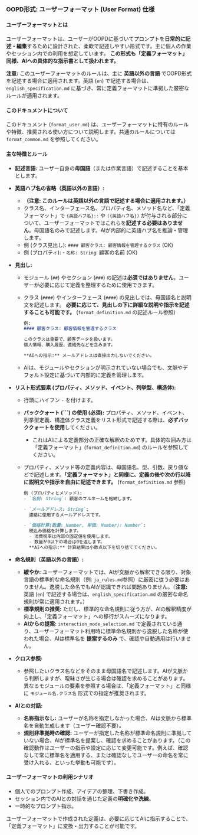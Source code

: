 ### OOPD形式: ユーザーフォーマット (User Format) 仕様

#### ユーザーフォーマットとは

ユーザーフォーマットは、ユーザーがOOPDに基づいてプロンプトを**日常的に記述・編集**するために設計された、柔軟で記述しやすい形式です。主に個人の作業やセッション内での利用を想定しています。 **この形式も「定義フォーマット」同様、AIへの具体的な指示書として扱われます。**

**注意:** このユーザーフォーマットのルールは、主に **英語以外の言語** でOOPD形式を記述する場合に適用されます。英語 (`en`) で記述する場合は、`english_specification.md` に基づき、常に定義フォーマットに準拠した厳密なルールが適用されます。

#### このドキュメントについて

このドキュメント (`format_user.md`) は、ユーザーフォーマットに特有のルールや特徴、推奨される使い方について説明します。共通のルールについては `format_common.md` を参照してください。

#### 主な特徴とルール

- **記述言語:** ユーザー自身の**母国語**（または作業言語）で記述することを基本とします。
- **英語ハブ名の省略（英語以外の言語）:**
  - **（注意: このルールは英語以外の言語で記述する場合に適用されます。）**
  - クラス名、インターフェース名、プロパティ名、メソッド名など、「定義フォーマット」で `{英語ハブ名}::` や `({英語ハブ名})` が付与される部分について、ユーザーフォーマットではこれらを**記述する必要はありません**。母国語名のみで記述します。AIが内部的に英語ハブ名を推論・管理します。
  - 例 (クラス見出し): `#### 顧客クラス: 顧客情報を管理するクラス` (OK)
  - 例 (プロパティ): - `名称: String`: 顧客の名前 (OK)
- **見出し:**
  - モジュール (`##`) やセクション (`###`) の記述は**必須ではありません**。ユーザーが必要に応じて定義を整理するために使用できます。
  - クラス (`####`) やインターフェース (`####`) の見出しでは、母国語名と説明文を記述します。 **必要に応じて、見出しの下に詳細な説明や指示を記述することも可能です。** (`format_definition.md` の記述ルール参照)

      ~~~markdown
      例:
      #### 顧客クラス: 顧客情報を管理するクラス

      このクラスは重要で、顧客データを扱います。
      個人情報、購入履歴、連絡先などを含みます。

      **AIへの指示:** メールアドレスは直接出力しないでください。
      ~~~

  - AIは、モジュールやセクションが明示されていない場合でも、文脈やデフォルト設定に基づいて内部的に定義を管理します。
- **リスト形式要素 (プロパティ、メソッド、イベント、列挙型、構造体):**
  - 行頭にハイフン `-` を付けます。
  - **バッククォート (`\``) の使用 (必須):** プロパティ、メソッド、イベント、列挙型定義、構造体クラス定義をリスト形式で記述する際は、**必ずバッククォートを使用**してください。
    - これはAIによる定義部分の正確な解釈のためです。具体的な囲み方は「定義フォーマット」(`format_definition.md`) のルールを参照してください。
  - プロパティ、メソッド等の定義内容は、母国語名、型、引数、戻り値などで記述します。**「定義フォーマット」と同様に、定義の後や次の行以降に説明文や指示を自由に記述できます。** (`format_definition.md` 参照)

      ~~~markdown
      例 (プロパティとメソッド):
      - `名前: String`: 顧客のフルネームを格納します。

      - `メールアドレス: String`:
        連絡に使用するメールアドレスです。

      - `価格計算(数量: Number, 単価: Number): Number`:
        税込み価格を計算します。
        - 消費税率は内部の固定値を使用します。
        - 数量が0以下の場合は0を返します。
        **AIへの指示:** 計算結果は小数点以下を切り捨ててください。
      ~~~

- **命名規則（英語以外の言語）:**
  - **緩やか:** ユーザーフォーマットでは、AIが文脈から解釈できる限り、対象言語の標準的な命名規則（例: `ja_rules.md`参照）に厳密に従う必要はありません。逸脱した命名でもAIが認識できれば問題ありません。（**注意:** 英語 (`en`) で記述する場合は、`english_specification.md` の厳密な命名規則が常に適用されます。）
  - **標準規則の推奨:** ただし、標準的な命名規則に従う方が、AIの解釈精度が向上し、「定義フォーマット」への移行がスムーズになります。
  - **AIからの提案:** `interaction_mode_selection.md` で定義されている通り、ユーザーフォーマット利用時に標準命名規則から逸脱した名称が使われた場合、AIは標準名を **提案するのみ** で、確認や自動適用は行いません。

- **クロス参照:**
  - 参照したいクラス名などをそのまま母国語名で記述します。AIが文脈から判断しますが、曖昧さが生じる場合は確認を求めることがあります。異なるモジュールの要素を参照する場合は、「定義フォーマット」と同様に `モジュール名.クラス名` 形式での指定が推奨されます。
- **AIとの対話:**
  - **名称指示なし:** ユーザーが名称を指定しなかった場合、AIは文脈から標準名を自動生成します（ユーザー確認不要）。
  - **規則非準拠時の確認:** ユーザーが指定した名称が標準命名規則に準拠していない場合、AIが標準名を提案し、確認を求めることがあります。（この確認動作はユーザーの指示や設定に応じて変更可能です。例えば、確認なしで常に標準名を適用する、または確認なしでユーザーの命名を常に受け入れる、といった挙動も可能です）。

#### ユーザーフォーマットの利用シナリオ

- 個人でのプロンプト作成、アイデアの整理、下書き作成。
- セッション内でのAIとの対話を通じた定義の**明確化や洗練**。
- 一時的なプロンプト指示。

ユーザーフォーマットで作成された定義は、必要に応じてAIに指示することで、「定義フォーマット」に変換・出力することが可能です。

